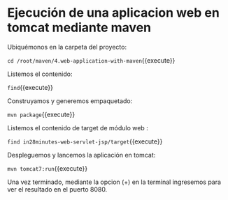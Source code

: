 # Ejecución de una aplicacion web en tomcat mediante maven

Ubiquémonos en la carpeta del proyecto:

`cd /root/maven/4.web-application-with-maven`{{execute}}

Listemos el contenido:

`find`{{execute}}

Construyamos y generemos empaquetado:

`mvn package`{{execute}}

Listemos el contenido de target de módulo web :

`find in28minutes-web-servlet-jsp/target`{{execute}}

Despleguemos y lancemos la aplicación en tomcat:

`mvn tomcat7:run`{{execute}}

Una vez terminado, mediante la opcion (+) en la terminal ingresemos para ver el resultado en el puerto 8080.











